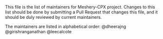This file is the list of maintainers for Meshery-CPX project. Changes to this list should be done by submitting a Pull Request that changes this file, and it should be duly reviewed by current maintainers.

The maintainers are listed in alphabetical order:
@dheerajng
@girishranganathan
@leecalcote
